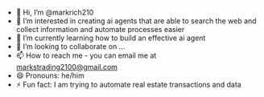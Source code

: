 - 👋 Hi, I’m @markrich210
- 👀 I’m interested in creating ai agents that are able to search the web and collect information and automate processes easier
- 🌱 I’m currently learning how to build an effective ai agent
- 💞️ I’m looking to collaborate on ...
- 📫 How to reach me - you can email me at markstrading2100@gmail.com
- 😄 Pronouns: he/him
- ⚡ Fun fact: I am trying to automate real estate transactions and data

<!---
markrich210/markrich210 is a ✨ special ✨ repository because its `README.md` (this file) appears on your GitHub profile.
You can click the Preview link to take a look at your changes.
--->
